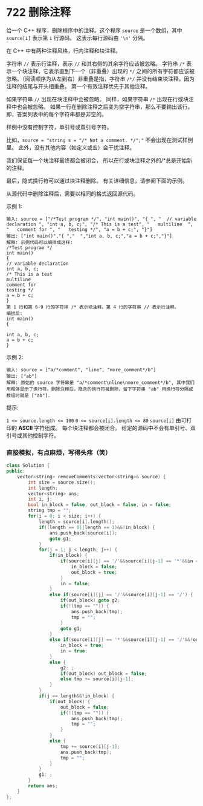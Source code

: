 # 722 删除注释

给一个 C++ 程序，删除程序中的注释。这个程序 `source` 是一个数组，其中 `source[i]` 表示第 `i` 行源码。 这表示每行源码由 `'\n'` 分隔。

在 C++ 中有两种注释风格，行内注释和块注释。

字符串 `//` 表示行注释，表示 `//` 和其右侧的其余字符应该被忽略。
字符串 `/*` 表示一个块注释，它表示直到下一个（非重叠）出现的 `*/` 之间的所有字符都应该被忽略。（阅读顺序为从左到右）非重叠是指，字符串 `/*/` 并没有结束块注释，因为注释的结尾与开头相重叠。
第一个有效注释优先于其他注释。

如果字符串 `//` 出现在块注释中会被忽略。
同样，如果字符串 `/*` 出现在行或块注释中也会被忽略。
如果一行在删除注释之后变为空字符串，那么不要输出该行。即，答案列表中的每个字符串都是非空的。

样例中没有控制字符，单引号或双引号字符。

比如，`source = "string s = "/* Not a comment. */";"` 不会出现在测试样例里。
此外，没有其他内容（如定义或宏）会干扰注释。

我们保证每一个块注释最终都会被闭合， 所以在行或块注释之外的/*总是开始新的注释。

最后，隐式换行符可以通过块注释删除。 有关详细信息，请参阅下面的示例。

从源代码中删除注释后，需要以相同的格式返回源代码。

 

示例 1:

    输入: source = ["/*Test program */", "int main()", "{ ", "  // variable declaration ", "int a, b, c;", "/* This is a test", "   multiline  ", "   comment for ", "   testing */", "a = b + c;", "}"]
    输出: ["int main()","{ ","  ","int a, b, c;","a = b + c;","}"]
    解释: 示例代码可以编排成这样:
    /*Test program */
    int main()
    { 
    // variable declaration 
    int a, b, c;
    /* This is a test
    multiline  
    comment for 
    testing */
    a = b + c;
    }
    第 1 行和第 6-9 行的字符串 /* 表示块注释。第 4 行的字符串 // 表示行注释。
    编排后: 
    int main()
    { 
    
    int a, b, c;
    a = b + c;
    }

示例 2:

    输入: source = ["a/*comment", "line", "more_comment*/b"]
    输出: ["ab"]
    解释: 原始的 source 字符串是 "a/*comment\nline\nmore_comment*/b", 其中我们用粗体显示了换行符。删除注释后，隐含的换行符被删除，留下字符串 "ab" 用换行符分隔成数组时就是 ["ab"].
 

提示:

`1 <= source.length <= 100`
`0 <= source[i].length <= 80`
`source[i]` 由可打印的 **ASCII** 字符组成。
每个块注释都会被闭合。
给定的源码中不会有单引号、双引号或其他控制字符。

### 直接模拟，有点麻烦，写得头疼（笑）

```cpp
class Solution {
public:
    vector<string> removeComments(vector<string>& source) {
        int size = source.size();
        int length;
        vector<string> ans;
        int i, j;
        bool in_block = false, out_block = false, in = false;
        string tmp = "";
        for(i = 0; i < size; i++) {
            length = source[i].length();
            if((length == 0||length == 1)&&!in_block) {
                ans.push_back(source[i]);
                goto g1;
            }
            for(j = 1; j < length; j++) {
                if(in_block) {
                    if(source[i][j] == '/'&&source[i][j-1] == '*'&&in == false) {
                        in_block = false;
                        out_block = true;
                    }
                    in = false;
                }
                else if(source[i][j] == '/'&&source[i][j-1] == '/') {
                    if(out_block) goto g2;
                    if(!(tmp == "")) {
                        ans.push_back(tmp);
                        tmp = "";
                    }
                    goto g1;
                }
                else if(source[i][j] == '*'&&source[i][j-1] == '/'&&!out_block) {
                    in_block = true;
                    in = true;
                }
                else {
                    g2: ;
                    if(out_block) out_block = false;
                    else tmp += source[i][j-1];
                }
            }
            if(j == length&&!in_block) {
                if(out_block) {
                    out_block = false;
                    if(!(tmp == "")) {
                        ans.push_back(tmp);
                        tmp = "";
                    }
                }
                else {
                    tmp += source[i][j-1];
                    ans.push_back(tmp);
                    tmp = "";
                }
            }
            g1: ;
        }
        return ans;
    }
};
```
